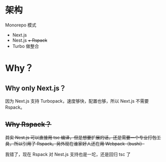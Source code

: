 # 架构
Monorepo 模式
- Next.js
- Nest.js ~~+ Rspack~~
- Turbo 做整合

# Why？
## Why only Next.js？
因为 Next.js 支持 Turbopack，速度够快，配置也够，所以 Next.js 不需要 Rspack。
## ~~Why Rspack？~~
~~其实 Nest.js 可以直接用 tsc 编译，但是想要扩展的话，还是需要一个专业打包工具，所以引用了 Rspack。另外现在谁家好人还在用 Webpack（bushi）~~

我错了，现在 Rspack 对 Nest.js 支持也是一坨，还是回归 tsc 了
